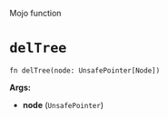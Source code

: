 Mojo function

# `delTree`

```mojo
fn delTree(node: UnsafePointer[Node])
```

**Args:**

- **node** (`UnsafePointer`)

